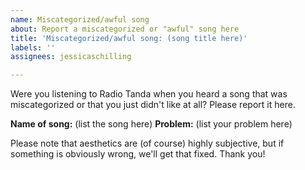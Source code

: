 ```yaml
---
name: Miscategorized/awful song
about: Report a miscategorized or "awful" song here
title: 'Miscategorized/awful song: (song title here)'
labels: ''
assignees: jessicaschilling

---
```


Were you listening to Radio Tanda when you heard a song that was miscategorized or that you just didn't like at all? Please report it here.

**Name of song:** (list the song here)
**Problem:** (list your problem here)

Please note that aesthetics are (of course) highly subjective, but if something is obviously wrong, we'll get that fixed. Thank you!
